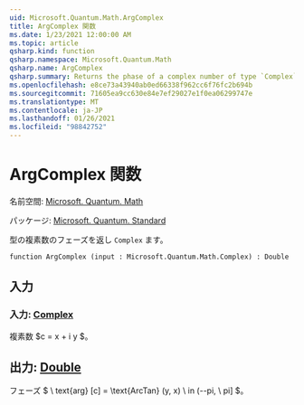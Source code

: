```yaml
---
uid: Microsoft.Quantum.Math.ArgComplex
title: ArgComplex 関数
ms.date: 1/23/2021 12:00:00 AM
ms.topic: article
qsharp.kind: function
qsharp.namespace: Microsoft.Quantum.Math
qsharp.name: ArgComplex
qsharp.summary: Returns the phase of a complex number of type `Complex`.
ms.openlocfilehash: e8ce73a43940ab0ed66338f962cc6f76fc2b694b
ms.sourcegitcommit: 71605ea9cc630e84e7ef29027e1f0ea06299747e
ms.translationtype: MT
ms.contentlocale: ja-JP
ms.lasthandoff: 01/26/2021
ms.locfileid: "98842752"
---
```

# <a name="argcomplex-function"></a>ArgComplex 関数

名前空間: [Microsoft. Quantum. Math](xref:Microsoft.Quantum.Math)

パッケージ: [Microsoft. Quantum. Standard](https://nuget.org/packages/Microsoft.Quantum.Standard)


型の複素数のフェーズを返し `Complex` ます。

```qsharp
function ArgComplex (input : Microsoft.Quantum.Math.Complex) : Double
```


## <a name="input"></a>入力

### <a name="input--complex"></a>入力: [Complex](xref:Microsoft.Quantum.Math.Complex)

複素数 $c = x + i y $。



## <a name="output--double"></a>出力: [Double](xref:microsoft.quantum.lang-ref.double)

フェーズ $ \ text{arg} [c] = \text{ArcTan} (y, x) \ in (--pi, \ pi] $。